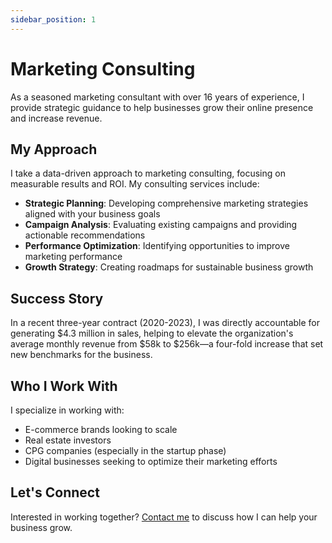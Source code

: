 ```yaml
---
sidebar_position: 1
---
```


# Marketing Consulting

As a seasoned marketing consultant with over 16 years of experience, I provide strategic guidance to help businesses grow their online presence and increase revenue.

## My Approach

I take a data-driven approach to marketing consulting, focusing on measurable results and ROI. My consulting services include:

- **Strategic Planning**: Developing comprehensive marketing strategies aligned with your business goals
- **Campaign Analysis**: Evaluating existing campaigns and providing actionable recommendations
- **Performance Optimization**: Identifying opportunities to improve marketing performance
- **Growth Strategy**: Creating roadmaps for sustainable business growth

## Success Story

In a recent three-year contract (2020-2023), I was directly accountable for generating $4.3 million in sales, helping to elevate the organization's average monthly revenue from $58k to $256k—a four-fold increase that set new benchmarks for the business.

## Who I Work With

I specialize in working with:
- E-commerce brands looking to scale
- Real estate investors
- CPG companies (especially in the startup phase)
- Digital businesses seeking to optimize their marketing efforts

## Let's Connect

Interested in working together? [Contact me](mailto:contact@brendanwenzel.net) to discuss how I can help your business grow.

